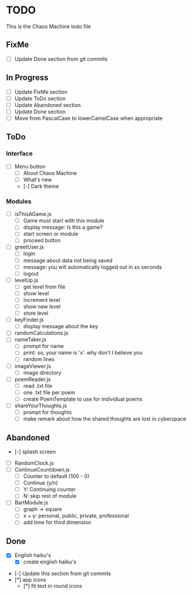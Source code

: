 # TODO
This is the Chaos Machine todo file

## FixMe
- [ ] Update Done section from git commits

## In Progress
- [ ] Update FixMe section
- [ ] Update ToDo section
- [ ] Update Abandoned section
- [ ] Update Done section
- [ ] Move from PascalCase to lowerCamelCase when appropriate

## ToDo
### Interface
- [ ] Menu button
    - [ ] About Chaos Machine
    - [ ] What's new
    - [-] Dark theme
### Modules
- [ ] isThisAGame.js
    - [ ] Game must start with this module
    - [ ] display message: Is this a game?
    - [ ] start screen or module
    - [ ] proceed button
- [ ] greetUser.js
    - [ ] login
    - [ ] message about data not being saved
    - [ ] message: you will automatically logged out in xx seconds
    - [ ] logout
- [ ] levelUp.js
    - [ ] get level from file
    - [ ] show level
    - [ ] increment level
    - [ ] show new level
    - [ ] store level
- [ ] keyFinder.js
    - [ ] display message about the key
- [ ] randomCalculations.js
- [ ] nameTaker.js
    - [ ] prompt for name
    - [ ] print: so, your name is 'x'. why don't I believe you
    - [ ] random lines
- [ ] imageViewer.js
    - [ ] image directory
- [ ] poemReader.js
    - [ ] read .txt file
    - [ ] one .txt file per poem
    - [ ] create PoemTemplate to use for individual poems
- [ ] shareYourThoughts.js
    - [ ] prompt for thoughts
    - [ ] make remark about how the shared thoughts are lost in cyberspace

## Abandoned
- [-] splash screen
- [ ] RandomClock.js
- [ ] ContinueCountdown.js
    - [ ] Counter to default (100 - 0)
    - [ ] Continue (y/n)
    - [ ] Y: Continuing counter
    - [ ] N: skip rest of module
- [ ] BartModule.js
    - [ ] graph -> square
    - [ ] x + y: personal, public, private, professional
    - [ ] add time for third dimension

## Done
- [x] English haiku's
    - [x] create english haiku's
- [-] Update this section from git commits
- [*] app icons
  - [*] fit text in round icons

